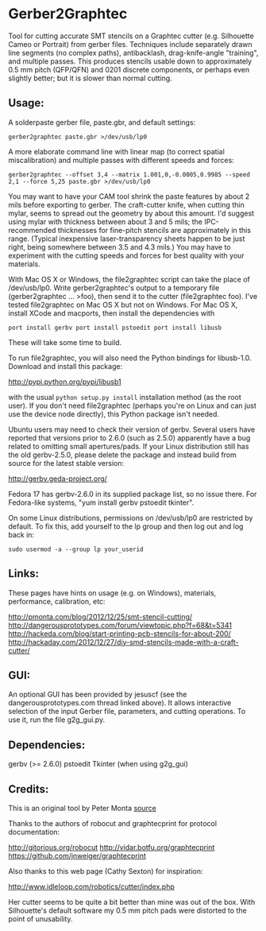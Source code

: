# Gerber2Graphtec

Tool for cutting accurate SMT stencils on a Graphtec cutter (e.g. Silhouette Cameo or Portrait) from gerber files.  Techniques include separately drawn line segments (no complex paths), antibacklash, drag-knife-angle "training", and multiple passes.  This produces stencils usable down to approximately 0.5 mm pitch (QFP/QFN) and 0201 discrete components, or perhaps even slightly better; but it is slower than normal cutting.


## Usage:

A solderpaste gerber file, paste.gbr, and default settings:

  `gerber2graphtec paste.gbr >/dev/usb/lp0`

A more elaborate command line with linear map (to correct spatial miscalibration) and multiple passes with different speeds and forces:

  `gerber2graphtec --offset 3,4 --matrix 1.001,0,-0.0005,0.9985 --speed 2,1 --force 5,25 paste.gbr >/dev/usb/lp0`

You may want to have your CAM tool shrink the paste features by about 2 mils before exporting to gerber.  The craft-cutter knife, when cutting thin mylar, seems to spread out the geometry by about this amount.  I'd suggest using mylar with thickness between about 3 and 5 mils; the IPC-recommended thicknesses for fine-pitch stencils are approximately in this range.  (Typical inexpensive laser-transparency sheets happen to be just right, being somewhere between 3.5 and 4.3 mils.)  You may have to experiment with the cutting speeds and forces for best quality with your materials.

With Mac OS X or Windows, the file2graphtec script can take the place of /dev/usb/lp0.  Write gerber2graphtec's output to a temporary file (gerber2graphtec ... >foo), then send it to the cutter (file2graphtec foo).  I've tested file2graphtec on Mac OS X but not on Windows.  For Mac OS X, install XCode and macports, then install the dependencies with

`port install gerbv
port install pstoedit
port install libusb`

These will take some time to build.

To run file2graphtec, you will also need the Python bindings for libusb-1.0.  Download and install this package:

http://pypi.python.org/pypi/libusb1

with the usual `python setup.py install` installation method (as the root user).  If you don't need file2graphtec (perhaps you're on Linux and can just use the device node directly), this Python package isn't needed.

Ubuntu users may need to check their version of gerbv.  Several users have reported that versions prior to 2.6.0 (such as 2.5.0) apparently have a bug related to omitting small apertures/pads.  If your Linux distribution still has the old gerbv-2.5.0, please delete the package and instead build from source for the latest stable version:

http://gerbv.geda-project.org/

Fedora 17 has gerbv-2.6.0 in its supplied package list, so no issue there.  For Fedora-like systems, "yum install gerbv pstoedit tkinter".

On some Linux distributions, permissions on /dev/usb/lp0 are restricted by default.  To fix this, add yourself to the lp group and then log out and log back in:

`sudo usermod -a --group lp your_userid`


## Links:

These pages have hints on usage (e.g. on Windows), materials, performance, calibration, etc:

http://pmonta.com/blog/2012/12/25/smt-stencil-cutting/
http://dangerousprototypes.com/forum/viewtopic.php?f=68&t=5341
http://hackeda.com/blog/start-printing-pcb-stencils-for-about-200/
http://hackaday.com/2012/12/27/diy-smd-stencils-made-with-a-craft-cutter/


## GUI:

An optional GUI has been provided by jesuscf (see the dangerousprototypes.com thread linked above).  It allows interactive selection of the input Gerber file, parameters, and cutting operations.  To use it, run the file g2g_gui.py.


## Dependencies:

gerbv (>= 2.6.0)
pstoedit
Tkinter (when using g2g_gui)

## Credits:

This is an original tool by Peter Monta [source](https://github.com/pmonta/gerber2graphtec)

Thanks to the authors of robocut and graphtecprint for protocol documentation:

http://gitorious.org/robocut
http://vidar.botfu.org/graphtecprint
https://github.com/jnweiger/graphtecprint

Also thanks to this web page (Cathy Sexton) for inspiration:

http://www.idleloop.com/robotics/cutter/index.php

Her cutter seems to be quite a bit better than mine was out of the box.  With Silhouette's default software my 0.5 mm pitch pads were distorted to the point of unusability.
